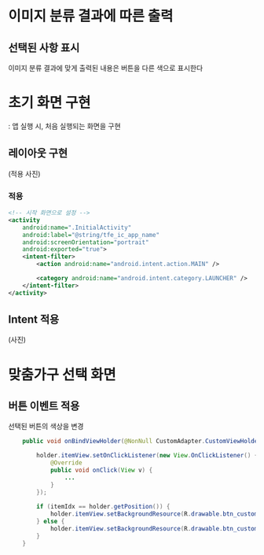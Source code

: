 # 이미지 분류 결과에 따른 출력

## 선택된 사항 표시
이미지 분류 결과에 맞게 출력된 내용은 버튼을 다른 색으로 표시한다

# 초기 화면 구현
: 앱 실행 시, 처음 실행되는 화면을 구현

## 레이아웃 구현
(적용 사진)
### 적용
```xml
<!-- 시작 화면으로 설정 -->
<activity
    android:name=".InitialActivity"
    android:label="@string/tfe_ic_app_name"
    android:screenOrientation="portrait"
    android:exported="true">
    <intent-filter>
        <action android:name="android.intent.action.MAIN" />

        <category android:name="android.intent.category.LAUNCHER" />
    </intent-filter>
</activity>
```
## Intent 적용
(사진)

# 맞춤가구 선택 화면

## 버튼 이벤트 적용
선택된 버튼의 색상을 변경
```java
    public void onBindViewHolder(@NonNull CustomAdapter.CustomViewHolder holder, int position) {

        holder.itemView.setOnClickListener(new View.OnClickListener() {
            @Override
            public void onClick(View v) {
                ...
            }
        });
        
        if (itemIdx == holder.getPosition()) {
            holder.itemView.setBackgroundResource(R.drawable.btn_custom_clicked);;
        } else {
            holder.itemView.setBackgroundResource(R.drawable.btn_custom_unclicked);
        }
    }
```
